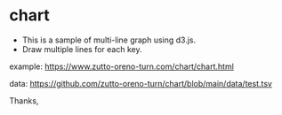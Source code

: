 # chart

- This is a sample of multi-line graph using d3.js.
- Draw multiple lines for each key.

example:
https://www.zutto-oreno-turn.com/chart/chart.html

data:
https://github.com/zutto-oreno-turn/chart/blob/main/data/test.tsv

Thanks,
